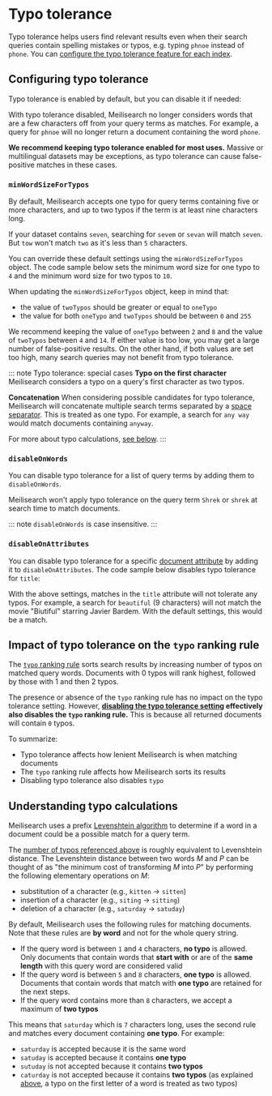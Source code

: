 # Typo tolerance

Typo tolerance helps users find relevant results even when their search queries contain spelling mistakes or typos, e.g. typing `phnoe` instead of `phone`. You can [configure the typo tolerance feature for each index](/reference/api/typo_tolerance.md#update-typo-tolerance).

## Configuring typo tolerance

Typo tolerance is enabled by default, but you can disable it if needed:

<CodeSamples id="typo_tolerance_guide_1" />

With typo tolerance disabled, Meilisearch no longer considers words that are a few characters off from your query terms as matches. For example, a query for `phnoe` will no longer return a document containing the word `phone`.

**We recommend keeping typo tolerance enabled for most uses.** Massive or multilingual datasets may be exceptions, as typo tolerance can cause false-positive matches in these cases.

### `minWordSizeForTypos`

By default, Meilisearch accepts one typo for query terms containing five or more characters, and up to two typos if the term is at least nine characters long.

If your dataset contains `seven`, searching for `sevem` or `sevan` will match `seven`. But `tow` won't match `two` as it's less than `5` characters.

You can override these default settings using the `minWordSizeForTypos` object. The code sample below sets the minimum word size for one typo to `4` and the minimum word size for two typos to `10`.

<CodeSamples id="typo_tolerance_guide_4" />

When updating the `minWordSizeForTypos` object, keep in mind that:

- the value of `twoTypos` should be greater or equal to `oneTypo`
- the value for both `oneTypo` and `twoTypos` should be between `0` and `255`

We recommend keeping the value of `oneTypo` between `2` and `8` and the value of `twoTypos` between `4` and `14`. If either value is too low, you may get a large number of false-positive results. On the other hand, if both values are set too high, many search queries may not benefit from typo tolerance.

::: note Typo tolerance: special cases
**Typo on the first character**
Meilisearch considers a typo on a query's first character as two typos.

**Concatenation**
When considering possible candidates for typo tolerance, Meilisearch will concatenate multiple search terms separated by a [space separator](/learn/advanced/datatypes.md#string). This is treated as one typo. For example, a search for `any way` would match documents containing `anyway`.

For more about typo calculations, [see below](#understanding-typo-calculations).
:::

### `disableOnWords`

You can disable typo tolerance for a list of query terms by adding them to `disableOnWords`.

<CodeSamples id="typo_tolerance_guide_3" />

Meilisearch won't apply typo tolerance on the query term `Shrek` or `shrek` at search time to match documents.

::: note
`disableOnWords` is case insensitive.
:::

### `disableOnAttributes`

You can disable typo tolerance for a specific [document attribute](/learn/core_concepts/documents.md) by adding it to `disableOnAttributes`. The code sample below disables typo tolerance for `title`:

<CodeSamples id="typo_tolerance_guide_2" />

With the above settings, matches in the `title` attribute will not tolerate any typos. For example, a search for `beautiful` (9 characters) will not match the movie "Biutiful" starring Javier Bardem. With the default settings, this would be a match.

## Impact of typo tolerance on the `typo` ranking rule

The [`typo` ranking rule](/learn/core_concepts/relevancy.md#_2-typo) sorts search results by increasing number of typos on matched query words. Documents with 0 typos will rank highest, followed by those with 1 and then 2 typos.

The presence or absence of the `typo` ranking rule has no impact on the typo tolerance setting. However, **[disabling the typo tolerance setting](#configuring-typo-tolerance) effectively also disables the `typo` ranking rule.** This is because all returned documents will contain `0` typos.

To summarize:

- Typo tolerance affects how lenient Meilisearch is when matching documents
- The `typo` ranking rule affects how Meilisearch sorts its results
- Disabling typo tolerance also disables `typo`

## Understanding typo calculations

Meilisearch uses a prefix [Levenshtein algorithm](https://en.wikipedia.org/wiki/Levenshtein_distance) to determine if a word in a document could be a possible match for a query term.

The [number of typos referenced above](#minwordsizefortypos) is roughly equivalent to Levenshtein distance. The Levenshtein distance between two words _M_ and _P_ can be thought of as "the minimum cost of transforming _M_ into _P_" by performing the following elementary operations on _M_:

- substitution of a character (e.g., `kitten` → `sitten`)
- insertion of a character (e.g., `siting` → `sitting`)
- deletion of a character (e.g., `saturday` → `satuday`)

By default, Meilisearch uses the following rules for matching documents. Note that these rules are **by word** and not for the whole query string.

- If the query word is between `1` and `4` characters, **no typo** is allowed. Only documents that contain words that **start with** or are of the **same length** with this query word are considered valid
- If the query word is between `5` and `8` characters, **one typo** is allowed. Documents that contain words that match with **one typo** are retained for the next steps.
- If the query word contains more than `8` characters, we accept a maximum of **two typos**

This means that `saturday` which is `7` characters long, uses the second rule and matches every document containing **one typo**. For example:

- `saturday` is accepted because it is the same word
- `satuday` is accepted because it contains **one typo**
- `sutuday` is not accepted because it contains **two typos**
- `caturday` is not accepted because it contains **two typos** (as explained [above](#minwordsizefortypos), a typo on the first letter of a word is treated as two typos)
